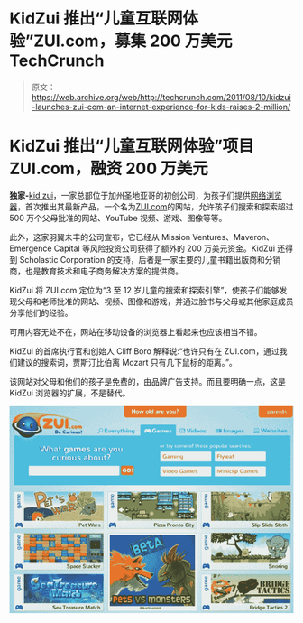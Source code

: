 # KidZui 推出“儿童互联网体验”ZUI.com，募集 200 万美元 TechCrunch

> 原文：<https://web.archive.org/web/http://techcrunch.com/2011/08/10/kidzui-launches-zui-com-an-internet-experience-for-kids-raises-2-million/>

# KidZui 推出“儿童互联网体验”项目 ZUI.com，融资 200 万美元

**独家-**[kid zui](https://web.archive.org/web/20230203070312/http://www.kidzui.com/)，一家总部位于加州圣地亚哥的初创公司，为孩子们提供[网络浏览器](https://web.archive.org/web/20230203070312/http://techcrunch.com/2009/11/18/kidzui-browser-kids/)，首次推出其最新产品，一个名为[ZUI.com](https://web.archive.org/web/20230203070312/http://zui.com/)的网站，允许孩子们搜索和探索超过 500 万个父母批准的网站、YouTube 视频、游戏、图像等等。

此外，这家羽翼未丰的公司宣布，它已经从 Mission Ventures、Maveron、Emergence Capital 等风险投资公司获得了额外的 200 万美元资金。KidZui 还得到 Scholastic Corporation 的支持，后者是一家主要的儿童书籍出版商和分销商，也是教育技术和电子商务解决方案的提供商。

KidZui 将 ZUI.com 定位为“3 至 12 岁儿童的搜索和探索引擎”，使孩子们能够发现父母和老师批准的网站、视频、图像和游戏，并通过脸书与父母或其他家庭成员分享他们的经验。

可用内容无处不在，网站在移动设备的浏览器上看起来也应该相当不错。

KidZui 的首席执行官和创始人 Cliff Boro 解释说:“也许只有在 ZUI.com，通过我们建议的搜索词，贾斯汀比伯离 Mozart 只有几下鼠标的距离。”。

该网站对父母和他们的孩子是免费的，由品牌广告支持。而且要明确一点，这是 KidZui 浏览器的扩展，不是替代。

![](img/01af34985c65335cb68e10daab05dd1a.png)